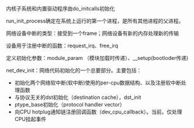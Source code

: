 内核子系统和内置驱动程序由do_initcalls初始化

run_init_process确定在系统上运行的第一个进程，是所有其他进程的父进程。

网络设备中断的类型：接受到一个frame；网络设备有新的内存处理新的传输

设备用于注册中断的函数：request_irq、free_irq

定义初始化参数：module_param （模块加载时传递）、__setup(bootloder传递)

net_dev_init：网络代码初始化的一个总要部分。主要包括：

- 初始化两个网络软中断(软中断)使用的per-cpu数据结构、以及注册软中断处理函数
- 与协议无关的dst初始化（destination cache），dst_init
- ptype_base初始化（protocol handler vector）
- 向CPU hotplug通知链注册回调函数（dev_cpu_callback）。当前，仅处理CPU挂起事件
